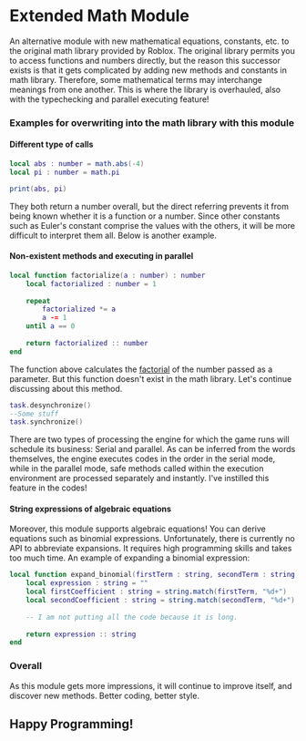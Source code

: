 # Extended Math Module
An alternative module with new mathematical equations, constants, etc. to the original math library provided by Roblox. The original library permits you to access functions and numbers directly, but the reason this successor exists is that it gets complicated by adding new methods and constants in math library. Therefore, some mathematical terms may interchange meanings from one another. This is where the library is overhauled, also with the typechecking and parallel executing feature!

### Examples for overwriting into the math library with this module

#### Different type of calls

```lua
local abs : number = math.abs(-4)
local pi : number = math.pi

print(abs, pi)
```

They both return a number overall, but the direct referring prevents it from being known whether it is a function or a number. Since other constants such as Euler's constant comprise the values with the others, it will be more difficult to interpret them all. Below is another example.

#### Non-existent methods and executing in parallel

```lua
local function factorialize(a : number) : number
    local factorialized : number = 1
    
    repeat
        factorialized *= a
        a -= 1
    until a == 0
    
    return factorialized :: number
end
```

The function above calculates the [factorial](https://en.wikipedia.org/wiki/Factorial) of the number passed as a parameter. But this function doesn't exist in the math library. Let's continue discussing about this method.

```lua
task.desynchronize()
--Some stuff
task.synchronize()
```

There are two types of processing the engine for which the game runs will schedule its business: Serial and parallel. As can be inferred from the words themselves, the engine executes codes in the order in the serial mode, while in the parallel mode, safe methods called within the execution environment are processed separately and instantly. I've instilled this feature in the codes!

#### String expressions of algebraic equations

Moreover, this module supports algebraic equations! You can derive equations such as binomial expressions. Unfortunately, there is currently no API to abbreviate expansions. It requires high programming skills and takes too much time. An example of expanding a binomial expression:

```lua
local function expand_binomial(firstTerm : string, secondTerm : string, exponent : number) : string -- Equations having more than second terms will be considered as a tuple 
    local expression : string = ""                                                                  -- The tuple parameter is wrong because this function is designed for only those that have two terms
    local firstCoefficient : string = string.match(firstTerm, "%d+")
    local secondCoefficient : string = string.match(secondTerm, "%d+")
    
    -- I am not putting all the code because it is long.
    
    return expression :: string
end
```

### Overall

As this module gets more impressions, it will continue to improve itself, and discover new methods. Better coding, better style.

## Happy Programming!
